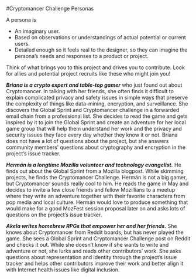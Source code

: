 #Cryptomancer Challenge Personas

A persona is

- An imaginary user.
- Based on observations or understandings of actual potential or current users.
- Detailed enough so it feels real to the designer, so they can imagine the persona’s needs and responses to a product or project.

Think of what brings you to this project and drives you to contribute. Look for allies and potential project recruits like these who might join you!

***Briana is a crypto expert and table-top gamer*** who just found out about Cryptomancer. In talking with her friends, she often finds it difficult to explain complicated privacy and safety issues in simple ways that preserve the complexity of things like data-mining, encryption, and surveillance. She discovers the Global Sprint and Cryptomancer challenge in a forwarded email chain from a professional list. She decides to read the game and gets inspired by it to join the Global Sprint and create an adventure for her local game group that will help them understand her work and the privacy and security issues they face every day whether they know it or not. Briana does not have a lot of questions about the project, but she answers community members’ questions about cryptography and encryption in the project’s issue tracker.

***Hermán is a longtime Mozilla volunteer and technology evangelist.*** He finds out about the Global Sprint from a Mozilla blogpost. While skimming projects, he finds the Cryptomancer Challenge. Hermán is not a big gamer, but Cryptomancer sounds really cool to him. He reads the game in May and decides to invite a few close friends and fellow Mozillians to a meetup where they write an adventure together with their favorite characters from pop media and local culture. Hermán would love to produce something that would make for a good MozFest session proposal later on and asks lots of questions on the project’s issue tracker.

***Akela writes homebrew RPGs that empower her and her friends.*** She knows about Cryptomancer from Reddit boards, but has never played the game. She sees a Global Sprint and Cryptomancer Challenge post on Reddit and checks it out. While she doesn’t know if she wants to write and adventure or not, she lurks and reads other contributors’ work. She asks questions about representation and identity through the project’s issue tracker and helps other contributors improve their work and better align it with Internet health issues like digital inclusion.
